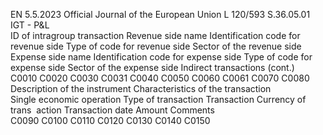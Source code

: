 EN  5.5.2023 Official Journal of the European Union L 120/593
 S.36.05.01  
IGT - P&L  
ID of 
intragroup 
transaction  Revenue side 
name  Identification code 
for revenue side  Type of code for 
revenue side  Sector of the 
revenue side  Expense side name  Identification 
code for 
expense side  Type of code for 
expense side  Sector of the 
expense side  Indirect 
transactions  (cont.)  
C0010  C0020  C0030  C0031  C0040  C0050  C0060  C0061  C0070  C0080  
Description of the instrument  Characteristics of the transaction  
Single 
economic 
operation  Type of 
transaction  Transaction  Currency of trans ­
action  Transaction date  Amount  Comments  
C0090  C0100  C0110  C0120  C0130  C0140  C0150